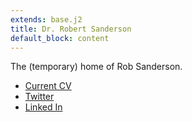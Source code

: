 ```yaml
---
extends: base.j2
title: Dr. Robert Sanderson
default_block: content
---
```


The (temporary) home of Rob Sanderson.

* [Current CV](cv-2019-05.pdf)
* [Twitter](https://twitter.com/azaroth42)
* [Linked In](https://www.linkedin.com/in/robert-sanderson/)
